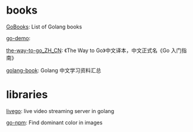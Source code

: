 # books

[GoBooks](https://github.com/dariubs/GoBooks): List of Golang books

[go-demo](https://github.com/pibigstar/go-demo):

[the-way-to-go_ZH_CN](https://github.com/unknwon/the-way-to-go_ZH_CN): 《The Way to Go》中文译本，中文正式名《Go 入门指南》

[golang-book](https://github.com/gwuhaolin/golang-book): Golang 中文学习资料汇总

# libraries

[livego](https://github.com/gwuhaolin/livego): live video streaming server in golang

[go-npm](https://github.com/sanathkr/go-npm): Find dominant color in images
